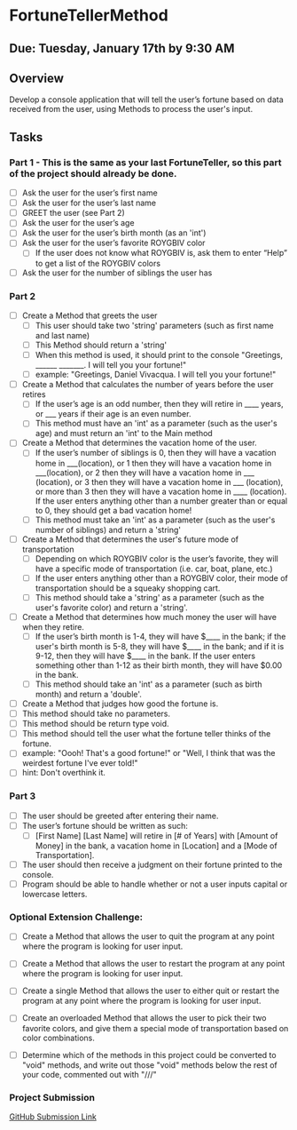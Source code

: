 # FortuneTellerMethod
## Due: Tuesday, January 17th by 9:30 AM

## Overview
Develop a console application that will tell the user’s fortune based on data received from the user, using Methods to 
process the user's input.

## Tasks

### Part 1 - This is the same as your last FortuneTeller, so this part of the project should already be done.
- [ ] Ask the user for the user’s first name
- [ ] Ask the user for the user’s last name
- [ ] GREET the user (see Part 2)
- [ ] Ask the user for the user’s age
- [ ] Ask the user for the user’s birth month (as an 'int')
- [ ] Ask the user for the user’s favorite ROYGBIV color
  - [ ] If the user does not know what ROYGBIV is, ask them to enter “Help” to get a list of the ROYGBIV colors
- [ ] Ask the user for the number of siblings the user has

### Part 2
- [ ] Create a Method that greets the user
  - [ ] This user should take two 'string' parameters (such as first name and last name)
  - [ ] This Method should return a 'string'
  - [ ] When this method is used, it should print to the console "Greetings, ______ _______. I will tell you your fortune!"
   - [ ] example: "Greetings, Daniel Vivacqua. I will tell you your fortune!"
- [ ] Create a Method that calculates the number of years before the user retires
  - [ ] If the user’s age is an odd number, then they will retire in ____ years, or ___ years if their age is an even number.
  - [ ] This method must have an 'int' as a parameter (such as the user's age) and must return an 'int' to the Main method
- [ ] Create a Method that determines the vacation home of the user.
  - [ ] If the user’s number of siblings is 0, then they will have a vacation home in ___(location), or 1 then they will have a vacation home in ___(location), or 2 then they will have a vacation home in ___ (location), or 3 then they will have a vacation home in ___ (location), or more than 3 then they will have a vacation home in ____ (location). If the user enters anything other than a number greater than or equal to 0, they should get a bad vacation home!
  - [ ] This method must take an 'int' as a parameter (such as the user's number of siblings) and return a 'string'
- [ ] Create a Method that determines the user's future mode of transportation
  - [ ] Depending on which ROYGBIV color is the user’s favorite, they will have a specific mode of transportation (i.e. car, boat, plane, etc.) 
  - [ ] If the user enters anything other than a ROYGBIV color, their mode of transportation should be a squeaky shopping cart.
  - [ ] This method should take a 'string' as a parameter (such as the user's favorite color) and return a 'string'.
- [ ] Create a Method that determines how much money the user will have when they retire.
  - [ ] If the user’s birth month is 1-4, they will have $____ in the bank; if the user's birth month is 5-8, they will have $____ in the bank; and if it is 9-12, then they will have $____ in the bank. If the user enters something other than 1-12 as their birth month, they will have $0.00 in the bank.
  - [ ] This method should take an 'int' as a parameter (such as birth month) and return a 'double'.
- [ ] Create a Method that judges how good the fortune is.
 - [ ] This method should take no parameters.
 - [ ] This method should be return type void.
 - [ ] This method should tell the user what the fortune teller thinks of the fortune.
  - [ ] example: "Oooh! That's a good fortune!" or "Well, I think that was the weirdest fortune I've ever told!"
  - [ ] hint: Don't overthink it.

### Part 3
- [ ] The user should be greeted after entering their name.
- [ ] The user’s fortune should be written as such:
  - [ ] [First Name] [Last Name] will retire in [# of Years] with [Amount of Money] in the bank, a vacation home in [Location] and a [Mode of Transportation].
- [ ] The user should then receive a judgment on their fortune printed to the console.
- [ ] Program should be able to handle whether or not a user inputs capital or lowercase letters.

### Optional Extension Challenge:
- [ ] Create a Method that allows the user to quit the program at any point where the program is looking for user input.
- [ ] Create a Method that allows the user to restart the program at any point where the program is looking for user input.
- [ ] Create a single Method that allows the user to either quit or restart the program at any point where the program is looking for user input.
- [ ] Create an overloaded Method that allows the user to pick their two favorite colors, and give them a special mode of transportation based on color combinations.
- [ ] Determine which of the methods in this project could be converted to "void" methods, and write out those "void" methods below the rest of your code, commented out with "///"


### Project Submission
[GitHub Submission Link](https://docs.google.com/forms/d/e/1FAIpQLSdl1lzsnDkApOE8pK_4tGDGwbYryTeQKcJcJF9uZW4oSTvOYQ/viewform)
